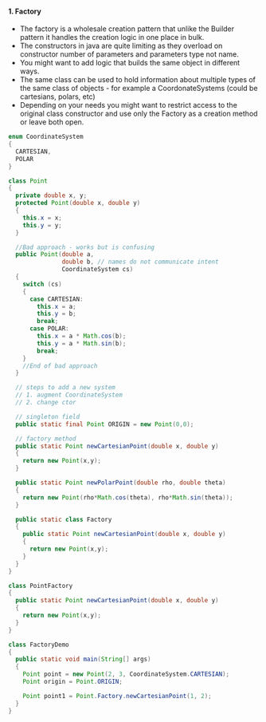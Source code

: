 #### 1. Factory

- The factory is a wholesale creation pattern that unlike the Builder pattern it handles the creation logic in one place in bulk.
- The constructors in java are quite limiting as they overload on constructor number of parameters and parameters type not name.
- You might want to add logic that builds the same object in different ways.
- The same class can be used to hold information about multiple types of the same class of objects - for example a CoordonateSystems (could be cartesians, polars, etc)
- Depending on your needs you might want to restrict access to the original class constructor and use only the Factory as a creation method or leave both open.

```java
enum CoordinateSystem
{
  CARTESIAN,
  POLAR
}

class Point
{
  private double x, y;
  protected Point(double x, double y)
  {
    this.x = x;
    this.y = y;
  }

  //Bad approach - works but is confusing
  public Point(double a,
               double b, // names do not communicate intent
               CoordinateSystem cs)
  {
    switch (cs)
    {
      case CARTESIAN:
        this.x = a;
        this.y = b;
        break;
      case POLAR:
        this.x = a * Math.cos(b);
        this.y = a * Math.sin(b);
        break;
    }
    //End of bad approach
  }

  // steps to add a new system
  // 1. augment CoordinateSystem
  // 2. change ctor

  // singleton field
  public static final Point ORIGIN = new Point(0,0);

  // factory method
  public static Point newCartesianPoint(double x, double y)
  {
    return new Point(x,y);
  }

  public static Point newPolarPoint(double rho, double theta)
  {
    return new Point(rho*Math.cos(theta), rho*Math.sin(theta));
  }

  public static class Factory
  {
    public static Point newCartesianPoint(double x, double y)
    {
      return new Point(x,y);
    }
  }
}

class PointFactory
{
  public static Point newCartesianPoint(double x, double y)
  {
    return new Point(x,y);
  }
}

class FactoryDemo
{
  public static void main(String[] args)
  {
    Point point = new Point(2, 3, CoordinateSystem.CARTESIAN);
    Point origin = Point.ORIGIN;

    Point point1 = Point.Factory.newCartesianPoint(1, 2);
  }
}


```